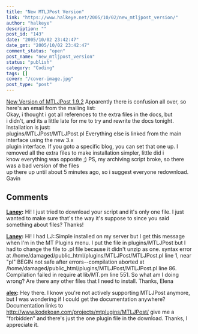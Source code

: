 ```yaml
---
title: "New MTLJPost Version"
link: "https://www.halkeye.net/2005/10/02/new_mtljpost_version/"
author: "halkeye"
description: ""
post_id: "143"
date: "2005/10/02 23:42:47"
date_gmt: "2005/10/02 23:42:47"
comment_status: "open"
post_name: "new_mtljpost_version"
status: "publish"
category: "Coding"
tags: []
cover: "/cover-image.jpg"
post_type: "post"
---
```


[ New Version of MTLJPost 1.9.2](http://kodekoan.com/projects/mtplugins/MTLJPost/1.9.2/) Apparently there is confusion all over, so here's an email from the mailing list:   
Okay, i thought i got all references to the extra files in the docs, but   
i didn't, and its a little late for me to try and rewrite the docs tonight. Installation is just:  
plugins/MTLJPost/MTLJPost.pl Everything else is linked from the main interface using the new 3.x   
plugin interface. If you goto a specific blog, you can set that one up. I removed all the extra files to make installation simpler, little did i   
know everything was opposite ;) PS, my archiving script broke, so there was a bad version of the files   
up there up until about 5 minutes ago, so i suggest everyone redownload. Gavin

## Comments

**[Laney](#3 "2005-11-16 05:43:17"):** Hi! I just tried to download your script and it's only one file. I just wanted to make sure that's the way it's suppose to since you said something about files? Thanks!

**[Laney](#4 "2005-11-16 18:51:21"):** Hi! I had LJ::Simple installed on my server but I get this message when I'm in the MT Plugins menu. I put the file in plugins/MTLJPost but I had to change the file to .pl file because it didn't unzip as one. syntax error at /home/damaged/public_html/plugins/MTLJPost/MTLJPost.pl line 1, near "pl" BEGIN not safe after errors--compilation aborted at /home/damaged/public_html/plugins/MTLJPost/MTLJPost.pl line 86. Compilation failed in require at lib/MT.pm line 551. So what am I doing wrong? Are there any other files that I need to install. Thanks, Elena

**[alex](#5 "2007-06-14 19:56:33"):** Hey there. I know you're not actively supporting MTLJPost anymore, but I was wondering if I could get the documentation anywhere? Documentation links to http://www.kodekoan.com/projects/mtplugins/MTLJPost/ give me a "forbidden" and there's just the one plugin file in the download. Thanks, I appreciate it.

